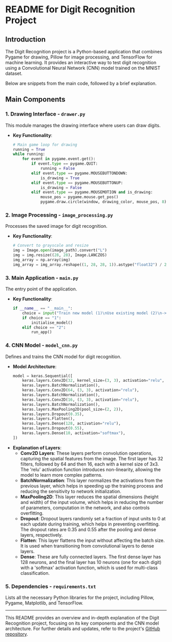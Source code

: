 # README for Digit Recognition Project

## Introduction

The Digit Recognition project is a Python-based application that combines Pygame for drawing, Pillow for image processing, and TensorFlow for machine learning. It provides an interactive way to test digit recognition using a Convolutional Neural Network (CNN) model trained on the MNIST dataset.

Below are snippets from the main code, followed by a brief explanation.
## Main Components

### 1. Drawing Interface - `drawer.py`
This module manages the drawing interface where users can draw digits.
- **Key Functionality**:
  ```python
  # Main game loop for drawing
  running = True
  while running:
      for event in pygame.event.get():
          if event.type == pygame.QUIT:
              running = False
          elif event.type == pygame.MOUSEBUTTONDOWN:
              is_drawing = True
          elif event.type == pygame.MOUSEBUTTONUP:
              is_drawing = False
          elif event.type == pygame.MOUSEMOTION and is_drawing:
              mouse_pos = pygame.mouse.get_pos()
              pygame.draw.circle(window, drawing_color, mouse_pos, 8)
  ```

### 2. Image Processing - `image_processing.py`
Processes the saved image for digit recognition.
- **Key Functionality**:
  ```python
  # Convert to grayscale and resize
  img = Image.open(image_path).convert("L")
  img = img.resize((28, 28), Image.LANCZOS)
  img_array = np.array(img)
  img_array = img_array.reshape((1, 28, 28, 1)).astype("float32") / 255
  ```

### 3. Main Application - `main.py`
The entry point of the application.
- **Key Functionality**:
  ```python
  if __name__ == "__main__":
      choice = input("Train new model (1)\nUse existing model (2)\n-> ")
      if choice == "1":
          initialise_model()
      elif choice == "2":
          run_app()
  ```

### 4. CNN Model - `model_cnn.py`
Defines and trains the CNN model for digit recognition.
- **Model Architecture**:
  ```python
  model = keras.Sequential([
      keras.layers.Conv2D(32, kernel_size=(3, 3), activation="relu", input_shape=(28, 28, 1)),
      keras.layers.BatchNormalization(),
      keras.layers.Conv2D(64, (3, 3), activation="relu"),
      keras.layers.BatchNormalization(),
      keras.layers.Conv2D(16, (3, 3), activation="relu"),
      keras.layers.BatchNormalization(),
      keras.layers.MaxPooling2D(pool_size=(2, 2)),
      keras.layers.Dropout(0.35),
      keras.layers.Flatten(),
      keras.layers.Dense(128, activation="relu"),
      keras.layers.Dropout(0.55),
      keras.layers.Dense(10, activation="softmax"),
  ])
  ```
- **Explanation of Layers**:
  - **Conv2D Layers**: These layers perform convolution operations, capturing the spatial features from the image. The first layer has 32 filters, followed by 64 and then 16, each with a kernel size of 3x3. The 'relu' activation function introduces non-linearity, allowing the model to learn more complex patterns.
  - **BatchNormalization**: This layer normalizes the activations from the previous layer, which helps in speeding up the training process and reducing the sensitivity to network initialization.
  - **MaxPooling2D**: This layer reduces the spatial dimensions (height and width) of the input volume, which helps in reducing the number of parameters, computation in the network, and also controls overfitting.
  - **Dropout**: Dropout layers randomly set a fraction of input units to 0 at each update during training, which helps in preventing overfitting. The dropout rates are 0.35 and 0.55 after the pooling and dense layers, respectively.
  - **Flatten**: This layer flattens the input without affecting the batch size. It is used when transitioning from convolutional layers to dense layers.
  - **Dense**: These are fully connected layers. The first dense layer has 128 neurons, and the final layer has 10 neurons (one for each digit) with a 'softmax' activation function, which is used for multi-class classification.

### 5. Dependencies - `requirements.txt`
Lists all the necessary Python libraries for the project, including Pillow, Pygame, Matplotlib, and TensorFlow.

---

This README provides an overview and in-depth explanation of the Digit Recognition project, focusing on its key components and the CNN model architecture. For further details and updates, refer to the project's [GitHub repository](https://github.com/ToeFr/Digit-Recognition).
